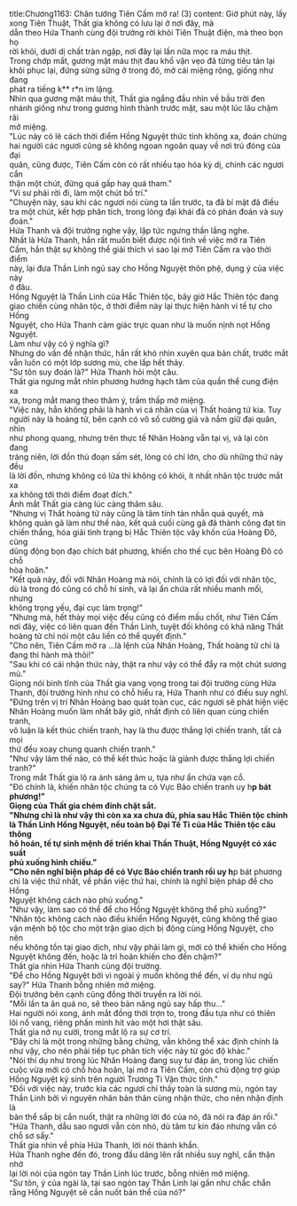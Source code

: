 title:Chương1163: Chân tướng Tiên Cấm mở ra! (3)
content:
Giờ phút này, lấy xong Tiên Thuật, Thất gia không có lưu lại ở nơi đây, mà<br>dẫn theo Hứa Thanh cùng đội trưởng rời khỏi Tiên Thuật điện, mà theo bọn họ<br>rời khỏi, dưới dị chất tràn ngập, nơi đây lại lần nữa mọc ra máu thịt.<br>Trong chớp mắt, gương mặt máu thịt đau khổ vặn vẹo đã từng tiêu tán lại<br>khôi phục lại, đứng sừng sững ở trong đó, mở cái miệng rộng, giống như đang<br>phát ra tiếng k** r*n im lặng.<br>Nhìn qua gương mặt máu thịt, Thất gia ngẩng đầu nhìn về bầu trời đen<br>nhánh giống như trong gương hình thành trước mặt, sau một lúc lâu chậm rãi<br>mở miệng.<br>"Lúc này có lẽ cách thời điểm Hồng Nguyệt thức tỉnh không xa, đoán chừng<br>hai người các ngươi cũng sẽ không ngoan ngoãn quay về nơi trú đóng của đại<br>quân, cũng được, Tiên Cấm còn có rất nhiều tạo hóa kỳ dị, chính các ngươi cẩn<br>thận một chút, đừng quá gấp hay quá tham."<br>"Vi sư phải rời đi, làm một chút bố trí."<br>"Chuyện này, sau khi các ngươi nói cùng ta lần trước, ta đã bí mật đã điều<br>tra một chút, kết hợp phân tích, trong lòng đại khái đã có phán đoán và suy<br>đoán."<br>Hứa Thanh và đội trưởng nghe vậy, lập tức ngưng thần lắng nghe.<br>Nhất là Hứa Thanh, hắn rất muốn biết được nội tình về việc mở ra Tiên<br>Cấm, hắn thật sự không thể giải thích vì sao lại mở Tiên Cấm ra vào thời điểm<br>này, lại đưa Thần Linh ngủ say cho Hồng Nguyệt thôn phệ, dụng ý của việc này<br>ở đâu.<br>Hồng Nguyệt là Thần Linh của Hắc Thiên tộc, bây giờ Hắc Thiên tộc đang<br>giao chiến cùng nhân tộc, ở thời điểm này lại thực hiện hành vi tế tự cho Hồng<br>Nguyệt, cho Hứa Thanh cảm giác trực quan như là muốn nịnh nọt Hồng<br>Nguyệt.<br>Làm như vậy có ý nghĩa gì?<br>Nhưng do vấn đề nhận thức, hắn rất khó nhìn xuyên qua bản chất, trước mắt<br>vẫn luôn có một lớp sương mù, che lấp hết thảy.<br>"Sư tôn suy đoán là?" Hứa Thanh hỏi một câu.<br>Thất gia ngưng mắt nhìn phương hướng hạch tâm của quần thể cung điện xa<br>xa, trong mắt mang theo thâm ý, trầm thấp mở miệng.<br>"Việc này, hẳn không phải là hành vi cá nhân của vị Thất hoàng tử kia. Tuy<br>người này là hoàng tử, bên cạnh có vô số cường giả và nắm giữ đại quân, nhìn<br>như phong quang, nhưng trên thực tế Nhân Hoàng vẫn tại vị, vả lại còn đang<br>tráng niên, lời đồn thủ đoạn sấm sét, lòng có chí lớn, cho dù những thứ này đều<br>là lời đồn, nhưng không có lửa thì không có khói, ít nhất nhân tộc trước mắt xa<br>xa không tới thời điểm đoạt đích."<br>Ánh mắt Thất gia càng lúc càng thâm sâu.<br>"Nhưng vị Thất hoàng tử này cũng là tâm tính tàn nhẫn quả quyết, mà<br>không quản gã làm như thế nào, kết quả cuối cùng gã đã thành công đạt tin<br>chiến thắng, hóa giải tình trạng bị Hắc Thiên tộc vây khốn của Hoàng Đô, cũng<br>dũng động bọn đạo chích bát phương, khiến cho thế cục bên Hoàng Đô có chỗ<br>hòa hoãn."<br>"Kết quả này, đối với Nhân Hoàng mà nói, chính là có lợi đối với nhân tộc,<br>dù là trong đó cũng có chỗ hi sinh, vả lại ẩn chứa rất nhiều manh mối, nhưng<br>không trọng yếu, đại cục làm trọng!"<br>"Nhưng mà, hết thảy mọi việc đều cũng có điểm mấu chốt, như Tiên Cấm<br>nơi đây, việc có liên quan đến Thần Linh, tuyệt đối không có khả năng Thất<br>hoàng tử chỉ nói một câu liền có thể quyết định."<br>"Cho nên, Tiên Cấm mở ra …là lệnh của Nhân Hoàng, Thất hoàng tử chỉ là<br>đang thi hành mà thôi!"<br>"Sau khi có cái nhận thức này, thật ra như vậy có thể đẩy ra một chút sương<br>mù."<br>Giọng nói bình tĩnh của Thất gia vang vọng trong tai đội trưởng cùng Hứa<br>Thanh, đội trưởng hình như có chỗ hiểu ra, Hứa Thanh như có điều suy nghĩ.<br>"Đứng trên vị trí Nhân Hoàng bao quát toàn cục, các ngươi sẽ phát hiện việc<br>Nhân Hoàng muốn làm nhất bây giờ, nhất định có liên quan cùng chiến tranh,<br>vô luận là kết thúc chiến tranh, hay là thu được thắng lợi chiến tranh, tất cả mọi<br>thứ đều xoay chung quanh chiến tranh."<br>"Như vậy làm thế nào, có thể kết thúc hoặc là giành được thắng lợi chiến<br>tranh?"<br>Trong mắt Thất gia lộ ra ánh sáng âm u, tựa như ẩn chứa vạn cổ.<br>"Đó chính là, khiến nhân tộc chúng ta có Vực Bảo chiến tranh uy h**p bát<br>phương!"<br>Giọng của Thất gia chém đinh chặt sắt.<br>"Nhưng chỉ là như vậy thì còn xa xa chưa đủ, phía sau Hắc Thiên tộc chính<br>là Thần Linh Hồng Nguyệt, nếu toàn bộ Đại Tế Ti của Hắc Thiên tộc câu thông<br>hô hoán, tế tự sinh mệnh để triển khai Thần Thuật, Hồng Nguyệt có xác suất<br>phủ xuống hình chiếu."<br>"Cho nên nghĩ biện pháp để có Vực Bảo chiến tranh rồi uy h**p bát phương<br>chỉ là việc thứ nhất, về phần việc thứ hai, chính là nghĩ biện pháp để cho Hồng<br>Nguyệt không cách nào phủ xuống."<br>"Như vậy, làm sao có thể để cho Hồng Nguyệt không thể phủ xuống?"<br>"Nhân tộc không cách nào điều khiển Hồng Nguyệt, cũng không thể giao<br>vận mệnh bộ tộc cho một trận giao dịch bị động cùng Hồng Nguyệt, cho nên<br>nếu không tồn tại giao dịch, như vậy phải làm gì, mới có thể khiến cho Hồng<br>Nguyệt không đến, hoặc là trì hoãn khiến cho đến chậm?"<br>Thất gia nhìn Hứa Thanh cùng đội trưởng.<br>"Để cho Hồng Nguyệt bởi vì ngoài ý muốn không thể đến, ví dụ như ngủ<br>say?" Hứa Thanh bỗng nhiên mở miệng.<br>Đội trưởng bên cạnh cũng đồng thời truyền ra lời nói.<br>"Mỗi lần ta ăn quá no, sẽ theo bản năng ngủ say hấp thu..."<br>Hai người nói xong, ánh mắt đồng thời trợn to, trong đầu tựa như có thiên<br>lôi nổ vang, riêng phần mình hít vào một hơi thật sâu.<br>Thất gia nở nụ cười, trong mắt lộ ra sự cơ trí.<br>"Đây chỉ là một trong những bằng chứng, vẫn không thể xác định chính là<br>như vậy, cho nên phải tiếp tục phân tích việc này từ góc độ khác."<br>"Nói thí dụ như trong lúc Nhân Hoàng đang suy tư đáp án, trong lúc chiến<br>cuộc vừa mới có chỗ hòa hoãn, lại mở ra Tiên Cấm, còn chủ động trợ giúp<br>Hồng Nguyệt ký sinh trên người Trương Ti Vận thức tỉnh."<br>"Đối với việc này, trước kia các ngươi chỉ thấy toàn là sương mù, ngón tay<br>Thần Linh bởi vì nguyên nhân bản thân cùng nhận thức, cho nên nhận định là<br>bản thể sắp bị cắn nuốt, thật ra những lời đó của nó, đã nói ra đáp án rồi."<br>"Hứa Thanh, dẫu sao ngươi vẫn còn nhỏ, dù tâm tư kín đáo nhưng vẫn có<br>chỗ sơ sẩy."<br>Thất gia nhìn về phía Hứa Thanh, lời nói thành khẩn.<br>Hứa Thanh nghe đến đó, trong đầu dâng lên rất nhiều suy nghĩ, cẩn thận nhớ<br>lại lời nói của ngón tay Thần Linh lúc trước, bỗng nhiên mở miệng.<br>"Sư tôn, ý của ngài là, tại sao ngón tay Thần Linh lại gần như chắc chắn<br>rằng Hồng Nguyệt sẽ cắn nuốt bản thể của nó?”